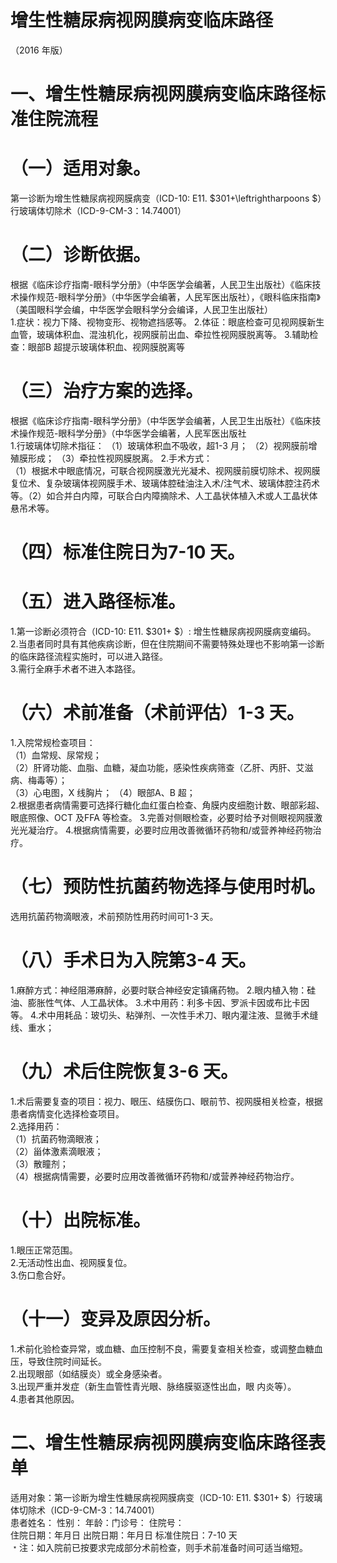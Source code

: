 # 增生性糖尿病视网膜病变临床路径  
（2016 年版）  
# 一、增生性糖尿病视网膜病变临床路径标准住院流程  
# （一）适用对象。  
第一诊断为增生性糖尿病视网膜病变（ICD-10: E11. $301+\leftrightharpoons $）行玻璃体切除术（ICD-9-CM-3：14.74001）  
# （二）诊断依据。  
根据《临床诊疗指南-眼科学分册》（中华医学会编著，人民卫生出版社）《临床技术操作规范-眼科学分册》（中华医学会编著，人民军医出版社），《眼科临床指南》（美国眼科学会编，中华医学会眼科学分会编译，人民卫生出版社）  
1.症状：视力下降、视物变形、视物遮挡感等。 2.体征：眼底检查可见视网膜新生血管，玻璃体积血、混浊机化，视网膜前出血、牵拉性视网膜脱离等。 3.辅助检查：眼部B 超提示玻璃体积血、视网膜脱离等  
# （三）治疗方案的选择。  
根据《临床诊疗指南-眼科学分册》（中华医学会编著，人民卫生出版社）《临床技术操作规范-眼科学分册》（中华医学会编著，人民军医出版社  
1.行玻璃体切除术指征： 
（1）玻璃体积血不吸收，超1-3 月； 
（2）视网膜前增殖膜形成； 
（3）牵拉性视网膜脱离。 
2.手术方式：  
（1）根据术中眼底情况，可联合视网膜激光光凝术、视网膜前膜切除术、视网膜复位术、复杂玻璃体视网膜手术、玻璃体腔硅油注入术/注气术、玻璃体腔注药术等。（2）如合并白内障，可联合白内障摘除术、人工晶状体植入术或人工晶状体悬吊术等。  
# （四）标准住院日为7-10 天。  
# （五）进入路径标准。  
1.第一诊断必须符合（ICD-10: E11. $301+ $）: 增生性糖尿病视网膜病变编码。  
2.当患者同时具有其他疾病诊断，但在住院期间不需要特殊处理也不影响第一诊断的临床路径流程实施时，可以进入路径。  
3.需行全麻手术者不进入本路径。  
# （六）术前准备（术前评估）1-3 天。  
1.入院常规检查项目：  
（1）血常规、尿常规；  
（2）肝肾功能、血脂、血糖，凝血功能，感染性疾病筛查（乙肝、丙肝、艾滋病、梅毒等）；  
（3）心电图，X 线胸片； （4）眼部A、B 超；  
2.根据患者病情需要可选择行糖化血红蛋白检查、角膜内皮细胞计数、眼部彩超、眼底照像、OCT 及FFA 等检查。 3.完善对侧眼检查，必要时给予对侧眼视网膜激光光凝治疗。 4.根据病情需要，必要时应用改善微循环药物和/或营养神经药物治疗。  
# （七）预防性抗菌药物选择与使用时机。  
选用抗菌药物滴眼液，术前预防性用药时间可1-3 天。  
# （八）手术日为入院第3-4 天。  
1.麻醉方式：神经阻滞麻醉，必要时联合神经安定镇痛药物。 2.眼内植入物：硅油、膨胀性气体、人工晶状体。  3.术中用药：利多卡因、罗派卡因或布比卡因等。 4.术中用耗品：玻切头、粘弹剂、一次性手术刀、眼内灌注液、显微手术缝线、重水；  
# （九）术后住院恢复3-6 天。  
1.术后需要复查的项目：视力、眼压、结膜伤口、眼前节、视网膜相关检查，根据患者病情变化选择检查项目。  
2.选择用药：  
（1）抗菌药物滴眼液；  
（2）甾体激素滴眼液；  
（3）散瞳剂；  
（4）根据病情需要，必要时应用改善微循环药物和/或营养神经药物治疗。  
# （十）出院标准。  
1.眼压正常范围。  
2.无活动性出血、视网膜复位。  
3.伤口愈合好。  
# （十一）变异及原因分析。  
1.术前化验检查异常，或血糖、血压控制不良，需要复查相关检查，或调整血糖血压，导致住院时间延长。  
2.出现眼部（如结膜炎）或全身感染者。  
3.出现严重并发症（新生血管性青光眼、脉络膜驱逐性出血，眼 内炎等）。  
4.患者其他原因。  
# 二、增生性糖尿病视网膜病变临床路径表单  
适用对象：第一诊断为增生性糖尿病视网膜病变（ICD-10: E11. $301+ $）行玻璃体切除术（ICD-9-CM-3：14.74001）  
患者姓名：  性别：  年龄：门诊号： 住院号：  
住院日期：年月日    出院日期：年月日     标准住院日：7-10 天  
﹡注：如入院前已按要求完成部分术前检查，则手术前准备时间可适当缩短。  
